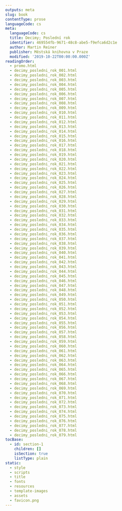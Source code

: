 ```yaml
---
outputs: meta
slug: book
contentType: prose
languageCode: cs
meta:
  languageCode: cs
  title: Decimy; Poslední rok
  identifier: 469554fb-9671-48c8-abe5-f9efca6d2c1e
  author: Martin Reiner
  publisher: Městská knihovna v Praze
  modified: '2019-10-22T00:00:00.000Z'
readingOrder:
  - promo.html
  - decimy_posledni_rok_001.html
  - decimy_posledni_rok_002.html
  - decimy_posledni_rok_003.html
  - decimy_posledni_rok_004.html
  - decimy_posledni_rok_005.html
  - decimy_posledni_rok_006.html
  - decimy_posledni_rok_007.html
  - decimy_posledni_rok_008.html
  - decimy_posledni_rok_009.html
  - decimy_posledni_rok_010.html
  - decimy_posledni_rok_011.html
  - decimy_posledni_rok_012.html
  - decimy_posledni_rok_013.html
  - decimy_posledni_rok_014.html
  - decimy_posledni_rok_015.html
  - decimy_posledni_rok_016.html
  - decimy_posledni_rok_017.html
  - decimy_posledni_rok_018.html
  - decimy_posledni_rok_019.html
  - decimy_posledni_rok_020.html
  - decimy_posledni_rok_021.html
  - decimy_posledni_rok_022.html
  - decimy_posledni_rok_023.html
  - decimy_posledni_rok_024.html
  - decimy_posledni_rok_025.html
  - decimy_posledni_rok_026.html
  - decimy_posledni_rok_027.html
  - decimy_posledni_rok_028.html
  - decimy_posledni_rok_029.html
  - decimy_posledni_rok_030.html
  - decimy_posledni_rok_031.html
  - decimy_posledni_rok_032.html
  - decimy_posledni_rok_033.html
  - decimy_posledni_rok_034.html
  - decimy_posledni_rok_035.html
  - decimy_posledni_rok_036.html
  - decimy_posledni_rok_037.html
  - decimy_posledni_rok_038.html
  - decimy_posledni_rok_039.html
  - decimy_posledni_rok_040.html
  - decimy_posledni_rok_041.html
  - decimy_posledni_rok_042.html
  - decimy_posledni_rok_043.html
  - decimy_posledni_rok_044.html
  - decimy_posledni_rok_045.html
  - decimy_posledni_rok_046.html
  - decimy_posledni_rok_047.html
  - decimy_posledni_rok_048.html
  - decimy_posledni_rok_049.html
  - decimy_posledni_rok_050.html
  - decimy_posledni_rok_051.html
  - decimy_posledni_rok_052.html
  - decimy_posledni_rok_053.html
  - decimy_posledni_rok_054.html
  - decimy_posledni_rok_055.html
  - decimy_posledni_rok_056.html
  - decimy_posledni_rok_057.html
  - decimy_posledni_rok_058.html
  - decimy_posledni_rok_059.html
  - decimy_posledni_rok_060.html
  - decimy_posledni_rok_061.html
  - decimy_posledni_rok_062.html
  - decimy_posledni_rok_063.html
  - decimy_posledni_rok_064.html
  - decimy_posledni_rok_065.html
  - decimy_posledni_rok_066.html
  - decimy_posledni_rok_067.html
  - decimy_posledni_rok_068.html
  - decimy_posledni_rok_069.html
  - decimy_posledni_rok_070.html
  - decimy_posledni_rok_071.html
  - decimy_posledni_rok_072.html
  - decimy_posledni_rok_073.html
  - decimy_posledni_rok_074.html
  - decimy_posledni_rok_075.html
  - decimy_posledni_rok_076.html
  - decimy_posledni_rok_077.html
  - decimy_posledni_rok_078.html
  - decimy_posledni_rok_079.html
tocBase:
  - id: section-1
    children: []
    isSection: true
    listType: plain
static:
  - style
  - scripts
  - title
  - fonts
  - resources
  - template-images
  - assets
  - favicon.png
---
```

